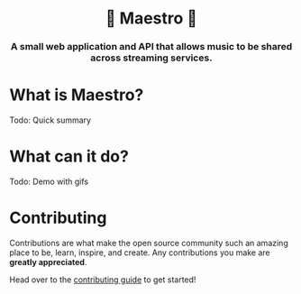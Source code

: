 <h1 align="center">
  🎵 Maestro 🎵 
</h1>

<h3 align="center">
  A small web application and API that allows music to be shared across streaming services.
</h3>

[//]: # (Todo: Preview image)

# What is Maestro?
Todo: Quick summary

# What can it do?
Todo: Demo with gifs

# Contributing
Contributions are what make the open source community such an amazing place to be, learn, inspire, and create.
Any contributions you make are **greatly appreciated**.

Head over to the [contributing guide](CONTRIBUTING.md) to get started!
